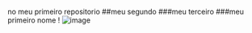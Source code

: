 no meu primeiro repositorio
##meu segundo
###meu terceiro
###meu primeiro nome 
!
![image](https://user-images.githubusercontent.com/108464501/176666488-c57a72b7-b76f-4791-b69a-8f3ecf8532c8.png)



